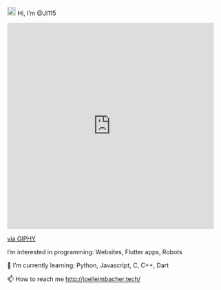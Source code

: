  <img src="https://media.giphy.com/media/hvRJCLFzcasrR4ia7z/giphy.gif" width="20"> Hi, I’m @Jl115
 
 <iframe src="https://giphy.com/embed/FkdU6Or6txxpPdOsL8" width="480" height="480" frameBorder="0" class="giphy-embed" allowFullScreen></iframe><p><a href="https://giphy.com/stickers/eyes-look-see-FkdU6Or6txxpPdOsL8">via GIPHY</a></p> I’m interested in programming: Websites, Flutter apps, Robots
 
 🌱 I’m currently learning: Python, Javascript, C, C++, Dart
 
 📫 How to reach me http://joelleimbacher.tech/
